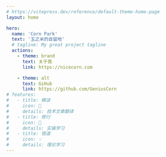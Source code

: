```yaml
---
# https://vitepress.dev/reference/default-theme-home-page
layout: home

hero:
  name: 'Corn Park'
  text: '玉之米的自留地'
  # tagline: My great project tagline
  actions:
    - theme: brand
      text: 关于我
      link: https://nicecorn.com

    - theme: alt
      text: GiHub
      link: https://github.com/GeniusCorn
# features:
#   - title: 精读
#     icon: 📝
#     details: 技术文章翻译
#   - title: 修行
#     icon: 🧠
#     details: 实操学习
#   - title: 悟道
#     icon: 💡
#     details: 理论学习
---
```

